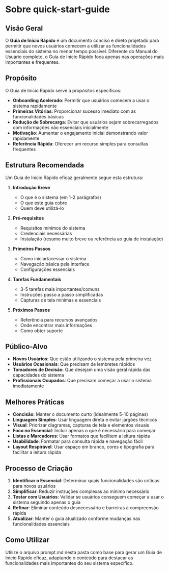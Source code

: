# Sobre quick-start-guide

## Visão Geral

O **Guia de Início Rápido** é um documento conciso e direto projetado para permitir que novos usuários comecem a utilizar as funcionalidades essenciais do sistema no menor tempo possível. Diferente do Manual do Usuário completo, o Guia de Início Rápido foca apenas nas operações mais importantes e frequentes.

## Propósito

O Guia de Início Rápido serve a propósitos específicos:

- **Onboarding Acelerado**: Permitir que usuários comecem a usar o sistema rapidamente
- **Primeiras Vitórias**: Proporcionar sucesso imediato com as funcionalidades básicas
- **Redução de Sobrecarga**: Evitar que usuários sejam sobrecarregados com informações não essenciais inicialmente
- **Motivação**: Aumentar o engajamento inicial demonstrando valor rapidamente
- **Referência Rápida**: Oferecer um recurso simples para consultas frequentes

## Estrutura Recomendada

Um Guia de Início Rápido eficaz geralmente segue esta estrutura:

1. **Introdução Breve**

   - O que é o sistema (em 1-2 parágrafos)
   - O que este guia cobre
   - Quem deve utilizá-lo

2. **Pré-requisitos**

   - Requisitos mínimos do sistema
   - Credenciais necessárias
   - Instalação (resumo muito breve ou referência ao guia de instalação)

3. **Primeiros Passos**

   - Como iniciar/acessar o sistema
   - Navegação básica pela interface
   - Configurações essenciais

4. **Tarefas Fundamentais**

   - 3-5 tarefas mais importantes/comuns
   - Instruções passo a passo simplificadas
   - Capturas de tela mínimas e essenciais

5. **Próximos Passos**
   - Referência para recursos avançados
   - Onde encontrar mais informações
   - Como obter suporte

## Público-Alvo

- **Novos Usuários**: Que estão utilizando o sistema pela primeira vez
- **Usuários Ocasionais**: Que precisam de lembretes rápidos
- **Tomadores de Decisão**: Que desejam uma visão geral rápida das capacidades do sistema
- **Profissionais Ocupados**: Que precisam começar a usar o sistema imediatamente

## Melhores Práticas

- **Concisão**: Manter o documento curto (idealmente 5-10 páginas)
- **Linguagem Simples**: Usar linguagem direta e evitar jargões técnicos
- **Visual**: Priorizar diagramas, capturas de tela e elementos visuais
- **Foco no Essencial**: Incluir apenas o que é necessário para começar
- **Listas e Marcadores**: Usar formatos que facilitem a leitura rápida
- **Usabilidade**: Formatar para consulta rápida e navegação fácil
- **Layout Respirável**: Usar espaço em branco, cores e tipografia para facilitar a leitura rápida

## Processo de Criação

1. **Identificar o Essencial**: Determinar quais funcionalidades são críticas para novos usuários
2. **Simplificar**: Reduzir instruções complexas ao mínimo necessário
3. **Testar com Usuários**: Validar se usuários conseguem começar a usar o sistema seguindo apenas o guia
4. **Refinar**: Eliminar conteúdo desnecessário e barreiras à compreensão rápida
5. **Atualizar**: Manter o guia atualizado conforme mudanças nas funcionalidades essenciais

## Como Utilizar

Utilize o arquivo prompt.md nesta pasta como base para gerar um Guia de Início Rápido eficaz, adaptando o conteúdo para destacar as funcionalidades mais importantes do seu sistema específico.
